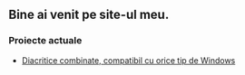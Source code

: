 ## Bine ai venit pe site-ul meu.


### Proiecte actuale

* [Diacritice combinate, compatibil cu orice tip de Windows](https://github.com/azte24/diacritice-combinate)
